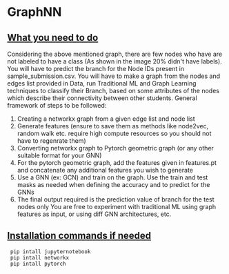 # GraphNN

## <ins>What you need to do</ins>

Considering the above mentioned graph, there are few nodes who have are not labeled to have a class (As shown in the image 20% didn't have labels). You will have to predict the branch for the Node IDs present in sample_submission.csv. You will have to make a graph from the nodes and edges list provided in Data, run Traditional ML and Graph Learning techniques to classify their Branch, based on some attributes of the nodes which describe their connectivity between other students.
General framework of steps to be followed:

1. Creating a networkx graph from a given edge list and node list
2. Generate features (ensure to save them as methods like node2vec, random walk etc. require high compute resources so you should not have to regenrate them)
3. Converting networkx graph to Pytorch geometric graph (or any other suitable format for your GNN)
4. For the pytorch geometric graph, add the features given in features.pt and concatenate any additional features you wish to generate
5. Use a GNN (ex: GCN) and train on the graph. Use the train and test masks as needed when defining the accuracy and to predict for the GNNs
6. The final output required is the prediction value of branch for the test nodes only
You are free to experiment with traditional ML using graph features as input, or using diff GNN architectures, etc.


## <ins>Installation commands if needed</ins>

 ```
  pip intall jupyternotebook
  pip intall networkx
  pip intall pytorch
 ```
